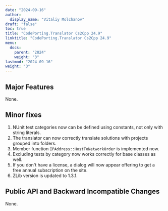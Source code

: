 ```yaml
---
date: "2024-09-16"
author:
  display_name: "Vitaliy Molchanov"
draft: "false"
toc: true
title: "CodePorting.Translator Cs2Cpp 24.9"
linktitle: "CodePorting.Translator Cs2Cpp 24.9"
menu:
  docs:
    parent: "2024"
    weight: "3"
lastmod: "2024-09-16"
weight: "3"
---
```


## Major Features ##

None.

## Minor fixes ##

1. NUnit test categories now can be defined using constants, not only with string literals.
1. The translator can now correctly translate solutions with projects grouped into folders.
1. Member function `IPAddress::HostToNetworkOrder` is implemented now.
1. Excluding tests by category now works correctly for base classes as well.
1. If you don't have a license, a dialog will now appear offering to get a free annual subscription on the site.
1. ZLib version is updated to 1.3.1.

## Public API and Backward Incompatible Changes ##

None.
